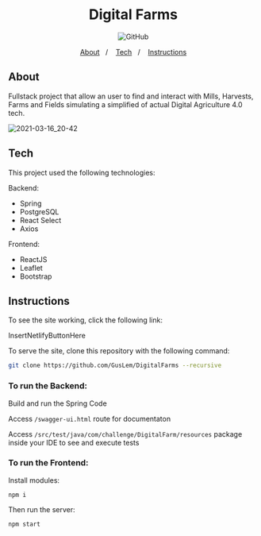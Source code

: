<h1 align="center">
    Digital Farms
    <br/>
</h1>

<p align="center">
  <img alt="GitHub" src="https://img.shields.io/github/license/guslem/digitalfarms.svg">
</p>

<p align="center">
  <a href="#about">About</a>&nbsp;&nbsp;&nbsp;/&nbsp;&nbsp;&nbsp;
  <a href="#tech">Tech</a>&nbsp;&nbsp;&nbsp;/&nbsp;&nbsp;&nbsp;
  <a href="#instructions">Instructions</a>
</p>

## About

Fullstack project that allow an user to find and interact with Mills, Harvests, Farms and Fields simulating a simplified of actual Digital Agriculture 4.0 tech.

![2021-03-16_20-42](https://user-images.githubusercontent.com/12075584/111393792-38248300-8698-11eb-833c-207df6053b5e.png)

## Tech

This project used the following technologies:

Backend:
- Spring
- PostgreSQL
- React Select
- Axios

Frontend:
- ReactJS
- Leaflet
- Bootstrap

## Instructions

To see the site working, click the following link:

InsertNetlifyButtonHere

To serve the site, clone this repository with the following command:

```bash
git clone https://github.com/GusLem/DigitalFarms --recursive
```

### To run the Backend:

Build and run the Spring Code

Access ```/swagger-ui.html``` route for documentaton

Access ```/src/test/java/com/challenge/DigitalFarm/resources``` package inside your IDE to see and execute tests

### To run the Frontend:

Install modules:

```npm i```

Then run the server:

```npm start```









